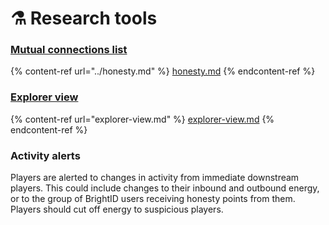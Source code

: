 # ⚗️ Research tools

### [Mutual connections list](../honesty.md#mutual-connections)

{% content-ref url="../honesty.md" %}
[honesty.md](../honesty.md)
{% endcontent-ref %}

### [Explorer view](explorer-view.md)

{% content-ref url="explorer-view.md" %}
[explorer-view.md](explorer-view.md)
{% endcontent-ref %}

### Activity alerts

Players are alerted to changes in activity from immediate downstream players. This could include changes to their inbound and outbound energy, or to the group of BrightID users receiving honesty points from them. Players should cut off energy to suspicious players.
